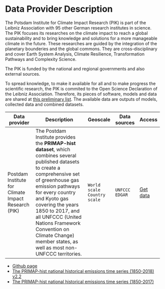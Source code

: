 # Data Provider Description

The Potsdam Institute for Climate Impact Research (PIK) is part of the Leibniz Association with 95 other German research institutes in science. The PIK focuses its researches on the climate impact to reach a global sustainability and to bring knowledge and solutions for a more manageable climate in the future. These researches are guided by the integration of the planetary bounderies and the global commons. They are cross-disciplinary and cover Earth System Analysis, Climate Resilience, Transformation Pathways and Complexity Science.

The PIK is funded by the national and regional governments and also external sources.

To spread knowledge, to make it available for all and to make progress the scientific research, the PIK is commited to the Open Science Declaration of the Leibniz Association. Therefore, its pieces of software, models and data are shared at [this preliminary list](http://www.pik-potsdam.de///~hellmann/all-types/). The available data are outputs of models, collected data and combined datasets.

Data provider | Description | Geoscale | Data sources | Access |
---|---------|---|---| ---| 
Postdam Institute for Climate Impact Research (PIK) | The Postdam Institute provides the **PRIMAP-hist dataset**, which combines several published datasets to create a comprehensive set of greenhouse gas emission pathways for every country and Kyoto gas covering the years 1850 to 2017, and all UNFCCC (United Nations Framework Convention on Climate Change) member states, as well as most non-UNFCCC territories.| `World scale` <br /> `Country scale`| `UNFCCC` `EDGAR`  |[Get data](https://github.com/JGuetschow/PRIMAP-hist) |

- [Github page](https://github.com/JGuetschow/PRIMAP-hist)
- [The PRIMAP-hist national historical emissions time series (1850-2018) v2.2](https://zenodo.org/record/4479172#.YHHWfugzZPY)
- [The PRIMAP-hist national historical emissions time series (1850-2017)](https://dataservices.gfz-potsdam.de/pik/showshort.php?id=escidoc:4736895)
